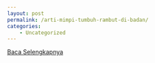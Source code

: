 ```yaml
---
layout: post
permalink: /arti-mimpi-tumbuh-rambut-di-badan/
categories:
    - Uncategorized
---
```


[Baca Selengkapnya](/05)